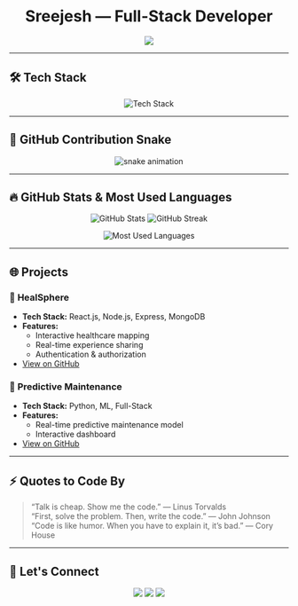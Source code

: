 <h1 align="center">Sreejesh — Full-Stack Developer</h1>  
<p align="center">  
    <img src="https://readme-typing-svg.demolab.com?font=Fira+Code&size=26&pause=1000&color=36BCF7&center=true&vCenter=true&width=700&height=60&lines=Building+the+Future+with+Code;Full-Stack+%7C+Backend+%7C+Frontend;Open-Source+Contributor;Collabia+Co-Founder;Know+to+Build+%7C+Know+to+Destroy" />  
</p>  

---

## 🛠️ **Tech Stack**
<p align="center">  
    <img src="https://skillicons.dev/icons?i=js,ts,react,nextjs,nodejs,express,mongodb,redis,sql,git,github,docker,postman,tailwind,figma,linux" alt="Tech Stack" />  
</p>  

---

## 🐍 **GitHub Contribution Snake**
<p align="center">  
  <picture>  
    <source media="(prefers-color-scheme: dark)" srcset="https://raw.githubusercontent.com/sreejesh06/sreejesh06/output/github-snake-dark.svg" />  
    <source media="(prefers-color-scheme: light)" srcset="https://raw.githubusercontent.com/sreejesh06/sreejesh06/output/github-snake.svg" />  
    <img alt="snake animation" src="https://raw.githubusercontent.com/sreejesh06/sreejesh06/output/github-snake.svg" />  
  </picture>  
</p>


---

## 🔥 **GitHub Stats & Most Used Languages**
<p align="center">  
    <img src="https://github-readme-stats.vercel.app/api?username=Sreejesh&show_icons=true&theme=radical&hide_border=true" alt="GitHub Stats" />  
    <img src="https://github-readme-streak-stats.herokuapp.com?user=Sreejesh&theme=dark&hide_border=true&date_format=M%20j%5B%2C%20Y%5D" alt="GitHub Streak" />  
</p>  

<p align="center">  
    <img src="https://github-readme-stats.vercel.app/api/top-langs/?username=Sreejesh&layout=compact&theme=dark&hide_border=true&langs_count=8" alt="Most Used Languages" />  
</p>  

---

## 🌐 **Projects**
### 🔹 **HealSphere**
- **Tech Stack:** React.js, Node.js, Express, MongoDB  
- **Features:**  
  - Interactive healthcare mapping  
  - Real-time experience sharing  
  - Authentication & authorization  
- [View on GitHub](https://github.com/Sreejesh/HealSphere)  

### 🔹 **Predictive Maintenance**
- **Tech Stack:** Python, ML, Full-Stack  
- **Features:**  
  - Real-time predictive maintenance model  
  - Interactive dashboard  
- [View on GitHub](https://github.com/Sreejesh/HackBeyondLimits)  

---

## ⚡ **Quotes to Code By**
> “Talk is cheap. Show me the code.” — Linus Torvalds  
> “First, solve the problem. Then, write the code.” — John Johnson  
> “Code is like humor. When you have to explain it, it’s bad.” — Cory House  

---

## 🔗 **Let's Connect**
<p align="center">  
    <a href="https://www.linkedin.com/in/sreejesh" target="_blank"><img src="https://img.shields.io/badge/LinkedIn-0077B5?style=flat-square&logo=linkedin&logoColor=white" /></a>  
    <a href="https://github.com/Sreejesh" target="_blank"><img src="https://img.shields.io/badge/GitHub-181717?style=flat-square&logo=github&logoColor=white" /></a>  
    <a href="mailto:sreejesh@gmail.com"><img src="https://img.shields.io/badge/Email-D14836?style=flat-square&logo=gmail&logoColor=white" /></a>  
</p>  
